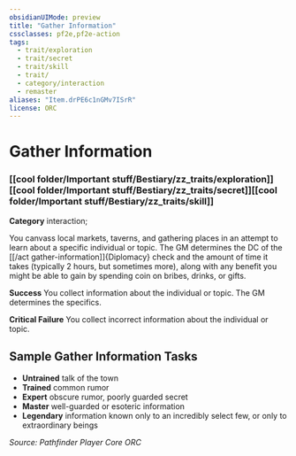 ```yaml
---
obsidianUIMode: preview
title: "Gather Information"
cssclasses: pf2e,pf2e-action
tags:
  - trait/exploration
  - trait/secret
  - trait/skill
  - trait/
  - category/interaction
  - remaster
aliases: "Item.drPE6c1nGMv7ISrR"
license: ORC
---
```

# Gather Information

### [[cool folder/Important stuff/Bestiary/zz_traits/exploration]][[cool folder/Important stuff/Bestiary/zz_traits/secret]][[cool folder/Important stuff/Bestiary/zz_traits/skill]]

**Category** interaction; 




You canvass local markets, taverns, and gathering places in an attempt to learn about a specific individual or topic. The GM determines the DC of the [[/act gather-information]]{Diplomacy} check and the amount of time it takes (typically 2 hours, but sometimes more), along with any benefit you might be able to gain by spending coin on bribes, drinks, or gifts.

**Success** You collect information about the individual or topic. The GM determines the specifics.

**Critical Failure** You collect incorrect information about the individual or topic.

## Sample Gather Information Tasks

*   **Untrained** talk of the town
*   **Trained** common rumor
*   **Expert** obscure rumor, poorly guarded secret
*   **Master** well-guarded or esoteric information
*   **Legendary** information known only to an incredibly select few, or only to extraordinary beings

*Source: Pathfinder Player Core*
*ORC*